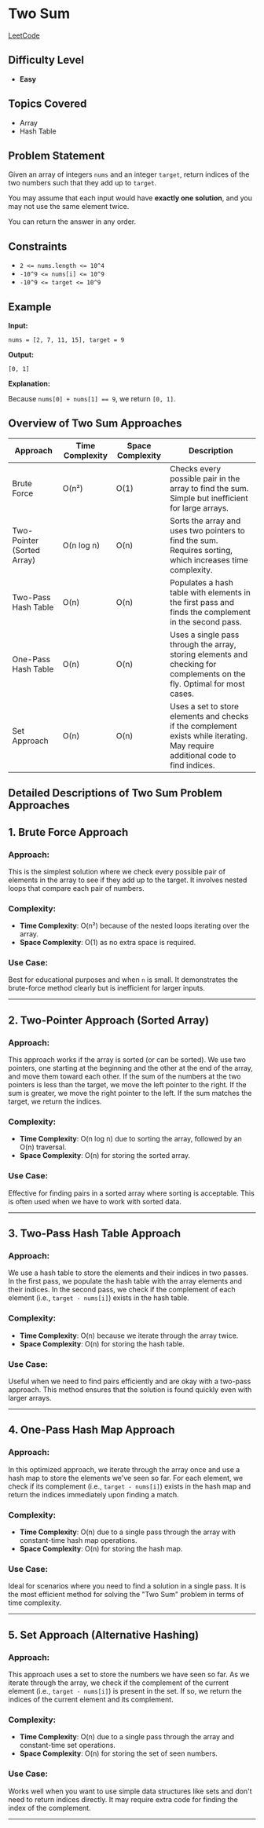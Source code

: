 # Two Sum

[LeetCode](https://leetcode.com/problems/two-sum/description/)

## Difficulty Level

- **Easy**

## Topics Covered

- Array
- Hash Table

## Problem Statement

Given an array of integers `nums` and an integer `target`, return indices of the two numbers such that they add up to `target`.

You may assume that each input would have **exactly one solution**, and you may not use the same element twice.

You can return the answer in any order.

## Constraints

- `2 <= nums.length <= 10^4`
- `-10^9 <= nums[i] <= 10^9`
- `-10^9 <= target <= 10^9`

## Example

**Input:**

```plaintext
nums = [2, 7, 11, 15], target = 9
```

**Output:**

```plaintext
[0, 1]
```

**Explanation:**

Because `nums[0] + nums[1] == 9`, we return `[0, 1]`.

## Overview of Two Sum Approaches

| Approach                   | Time Complexity | Space Complexity | Description                                                                                                                    |
| -------------------------- | --------------- | ---------------- | ------------------------------------------------------------------------------------------------------------------------------ |
| Brute Force                | O(n²)           | O(1)             | Checks every possible pair in the array to find the sum. Simple but inefficient for large arrays.                              |
| Two-Pointer (Sorted Array) | O(n log n)      | O(n)             | Sorts the array and uses two pointers to find the sum. Requires sorting, which increases time complexity.                      |
| Two-Pass Hash Table        | O(n)            | O(n)             | Populates a hash table with elements in the first pass and finds the complement in the second pass.                            |
| One-Pass Hash Table        | O(n)            | O(n)             | Uses a single pass through the array, storing elements and checking for complements on the fly. Optimal for most cases.        |
| Set Approach               | O(n)            | O(n)             | Uses a set to store elements and checks if the complement exists while iterating. May require additional code to find indices. |

## Detailed Descriptions of Two Sum Problem Approaches

## 1. Brute Force Approach

### Approach:

This is the simplest solution where we check every possible pair of elements in the array to see if they add up to the target. It involves nested loops that compare each pair of numbers.

### Complexity:

- **Time Complexity**: O(n²) because of the nested loops iterating over the array.
- **Space Complexity**: O(1) as no extra space is required.

### Use Case:

Best for educational purposes and when `n` is small. It demonstrates the brute-force method clearly but is inefficient for larger inputs.

---

## 2. Two-Pointer Approach (Sorted Array)

### Approach:

This approach works if the array is sorted (or can be sorted). We use two pointers, one starting at the beginning and the other at the end of the array, and move them toward each other. If the sum of the numbers at the two pointers is less than the target, we move the left pointer to the right. If the sum is greater, we move the right pointer to the left. If the sum matches the target, we return the indices.

### Complexity:

- **Time Complexity**: O(n log n) due to sorting the array, followed by an O(n) traversal.
- **Space Complexity**: O(n) for storing the sorted array.

### Use Case:

Effective for finding pairs in a sorted array where sorting is acceptable. This is often used when we have to work with sorted data.

---

## 3. Two-Pass Hash Table Approach

### Approach:

We use a hash table to store the elements and their indices in two passes. In the first pass, we populate the hash table with the array elements and their indices. In the second pass, we check if the complement of each element (i.e., `target - nums[i]`) exists in the hash table.

### Complexity:

- **Time Complexity**: O(n) because we iterate through the array twice.
- **Space Complexity**: O(n) for storing the hash table.

### Use Case:

Useful when we need to find pairs efficiently and are okay with a two-pass approach. This method ensures that the solution is found quickly even with larger arrays.

---

## 4. One-Pass Hash Map Approach

### Approach:

In this optimized approach, we iterate through the array once and use a hash map to store the elements we've seen so far. For each element, we check if its complement (i.e., `target - nums[i]`) exists in the hash map and return the indices immediately upon finding a match.

### Complexity:

- **Time Complexity**: O(n) due to a single pass through the array with constant-time hash map operations.
- **Space Complexity**: O(n) for storing the hash map.

### Use Case:

Ideal for scenarios where you need to find a solution in a single pass. It is the most efficient method for solving the "Two Sum" problem in terms of time complexity.

---

## 5. Set Approach (Alternative Hashing)

### Approach:

This approach uses a set to store the numbers we have seen so far. As we iterate through the array, we check if the complement of the current element (i.e., `target - nums[i]`) is present in the set. If so, we return the indices of the current element and its complement.

### Complexity:

- **Time Complexity**: O(n) due to a single pass through the array and constant-time set operations.
- **Space Complexity**: O(n) for storing the set of seen numbers.

### Use Case:

Works well when you want to use simple data structures like sets and don't need to return indices directly. It may require extra code for finding the index of the complement.

---
